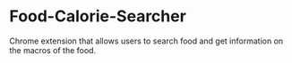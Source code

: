 # Food-Calorie-Searcher
Chrome extension that allows users to search food and get information on the macros of the food.
